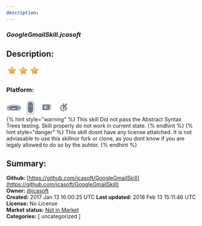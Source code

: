 ```yaml
---
description: 
---
```


### _GoogleGmailSkill.jcasoft_  
## Description:  
  
![](../.gitbook/assets/star.png)![](../.gitbook/assets/star.png)![](../.gitbook/assets/star.png)  
  
### Platform:  
 ![Mark I](../.gitbook/assets/mark-1-icon.png)  ![Mark II](../.gitbook/assets/mark-2-icon.png)  ![Picroft](../.gitbook/assets/picroft-icon.png)  ![plasmoid](../.gitbook/assets/kde.png)   
{% hint style="warning" %}
This skill Did not pass the Abstract Syntax Trees testing. Skill properly do not work in current state.
{% endhint %}
{% hint style="danger" %}
This skill dosnt have any license attatched. It is not adviasable to use this skillnor fork or clone, as you dont know if you are legaly allowed to do so by the auhtor.
{% endhint %}
  
## Summary:  
**Github:** [https://github.com/jcasoft/GoogleGmailSkill](https://github.com/jcasoft/GoogleGmailSkill)  
**Owner:** [@jcasoft](https://github.com/jcasoft)  
**Created:** 2017 Jan 13 16:00:25 UTC  **Last updated:** 2018 Feb 13 15:11:46 UTC  
**License:** No License  
**Market status:** [Not in Market](https://market.mycroft.ai/skill/)  
**Categories:** [ uncategorized ]   
